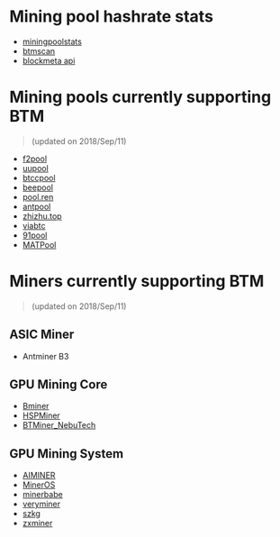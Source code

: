 #  Mining pool hashrate stats
+ [miningpoolstats](https://miningpoolstats.stream/bytom)
+ [btmscan](http://www.btmscan.com/)
+ [blockmeta api](https://blockmeta.com/api/v2/stat/miner)

# Mining pools currently supporting BTM 
>(updated on 2018/Sep/11)

+ [f2pool](https://labs.f2pool.com/labs)
+ [uupool](https://uupool.cn/btm/)
+ [btccpool](https://btccpool.com/?lang=zh)
+ [beepool](https://beepool.org/)
+ [pool.ren](https://pool.ren/)
+ [antpool](https://antpool.com/)
+ [zhizhu.top](https://pool.zhizhu.top/)
+ [viabtc](https://pool.viabtc.com/)
+ [91pool](http://www.91pool.com/currency.html?coin=btm)
+ [MATPool](http://matpool.io/)


#  Miners currently supporting BTM
>(updated on 2018/Sep/11)

## ASIC Miner
+ Antminer B3

## GPU Mining Core
+ [Bminer](https://www.bminer.me/)
+ [HSPMiner](http://www.hspminer.com/)
+ [BTMiner_NebuTech](https://github.com/NebuTech/BTMiner_NebuTech)

## GPU Mining System
+ [AIMINER](http://aiminer.cc/)
+ [MinerOS](https://www.mineros.cn/)
+ [minerbabe](https://www.minerbabe.com)
+ [veryminer](http://veryminer.com/index.html)
+ [szkg](http://www.szkg.top/)
+ [zxminer](http://www.zxminer.com/)
